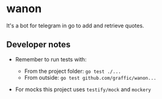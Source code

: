# wanon
It's a bot for telegram in go to add and retrieve quotes.

## Developer notes

* Remember to run tests with:
  * From the project folder: `go test ./...`
  * From outside: `go test github.com/graffic/wanon...`

* For mocks this project uses `testify/mock` and `mockery`
